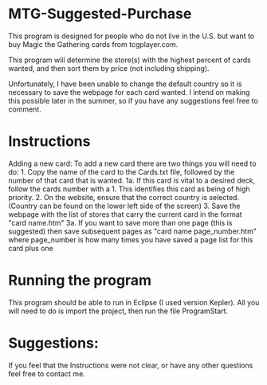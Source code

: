 MTG-Suggested-Purchase
======================

This program is designed for people who do not live in the U.S. but want to buy Magic the Gathering cards from tcgplayer.com.

This program will determine the store(s) with the highest percent of cards wanted, and then sort them by price (not including shipping).

Unfortunately, I have been unable to change the default country so it is necessary to save the webpage for each card wanted.
I intend on making this possible later in the summer, so if you have any suggestions feel free to comment.

Instructions
======================

Adding a new card:
	To add a new card there are two things you will need to do:
		1. Copy the name of the card to the Cards.txt file, followed by the number of that card that is wanted.
		1a. If this card is vital to a desired deck, follow the cards number with a 1. This identifies this card as being of high priority.
		2. On the website, ensure that the correct country is selected. (Country can be found on the lower left side of the screen)
		3. Save the webpage with the list of stores that carry the current card in the format "card name.htm"
		3a. If you want to save more than one page (this is suggested) then save subsequent pages as "card name page_number.htm" where page_number is how many times you have saved a page list for this card plus one
		


Running the program
======================

This program should be able to run in Eclipse (I used version Kepler). 
All you will need to do is import the project, then run the file ProgramStart.
	
Suggestions:
======================

If you feel that the Instructions were not clear, or have any other questions feel free to contact me.